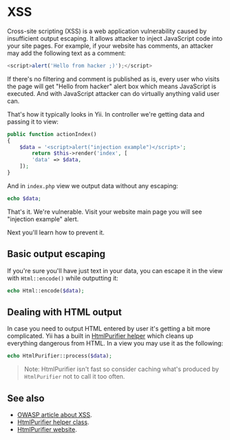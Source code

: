 XSS
===

Cross-site scripting (XSS) is a web application vulnerability caused by insufficient output escaping. It allows attacker
to inject JavaScript code into your site pages. For example, if your website has comments, an attacker may add the
following text as a comment:

```javascript
<script>alert('Hello from hacker ;)');</script>
```

If there's no filtering and comment is published as is, every user who visits the page will get
"Hello from hacker" alert box which means JavaScript is executed. And with JavaScript attacker can do virtually anything
valid user can.

That's how it typically looks in Yii. In controller we're getting data and passing it to view:

```php
public function actionIndex()
{
    $data = '<script>alert("injection example")</script>';
        return $this->render('index', [
        'data' => $data,
    ]);
}
```

And in `index.php` view we output data without any escaping:

```php
echo $data;
```

That's it. We're vulnerable. Visit your website main page you will see "injection example" alert.

Next you'll learn how to prevent it.

## Basic output escaping

If you're sure you'll have just text in your data, you can escape it in the view with `Html::encode()` while outputting it:

 ```php
 echo Html::encode($data);
 ```

## Dealing with HTML output

In case you need to output HTML entered by user it's getting a bit more complicated. Yii has a built in
[HtmlPurifier helper](http://www.yiiframework.com/doc-2.0/yii-helpers-basehtmlpurifier.html) which cleans up everything
dangerous from HTML. In a view you may use it as the following:

```php
echo HtmlPurifier::process($data);
```

> Note: HtmlPurifier isn't fast so consider caching what's produced by `HtmlPurifier` not to call it too often.

See also
--------

- [OWASP article about XSS](https://www.owasp.org/index.php/Cross-site_Scripting_%28XSS%29).
- [HtmlPurifier helper class](http://www.yiiframework.com/doc-2.0/yii-helpers-basehtmlpurifier.html).
- [HtmlPurifier website](http://htmlpurifier.org).

